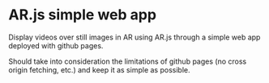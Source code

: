 # AR.js simple web app

Display videos over still images in AR using AR.js through a simple web app deployed with github pages. 

Should take into consideration the limitations of github pages (no cross origin fetching, etc.) and keep it as simple as possible.
